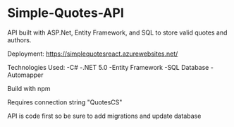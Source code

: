 # Simple-Quotes-API
API built with ASP.Net, Entity Framework, and SQL to store valid quotes and authors.

Deployment: https://simplequotesreact.azurewebsites.net/

Technologies Used:
  -C#
  -.NET 5.0
  -Entity Framework
  -SQL Database
  -Automapper
  
Build with npm

Requires connection string "QuotesCS"

API is code first so be sure to add migrations and update database
